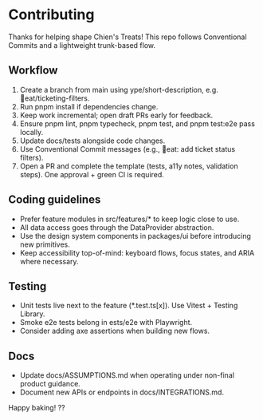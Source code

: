 # Contributing

Thanks for helping shape Chien's Treats! This repo follows Conventional Commits and a lightweight trunk-based flow.

## Workflow

1. Create a branch from main using 	ype/short-description, e.g. eat/ticketing-filters.
2. Run pnpm install if dependencies change.
3. Keep work incremental; open draft PRs early for feedback.
4. Ensure pnpm lint, pnpm typecheck, pnpm test, and pnpm test:e2e pass locally.
5. Update docs/tests alongside code changes.
6. Use Conventional Commit messages (e.g., eat: add ticket status filters).
7. Open a PR and complete the template (tests, a11y notes, validation steps). One approval + green CI is required.

## Coding guidelines

- Prefer feature modules in src/features/* to keep logic close to use.
- All data access goes through the DataProvider abstraction.
- Use the design system components in packages/ui before introducing new primitives.
- Keep accessibility top-of-mind: keyboard flows, focus states, and ARIA where necessary.

## Testing

- Unit tests live next to the feature (*.test.ts[x]). Use Vitest + Testing Library.
- Smoke e2e tests belong in 	ests/e2e with Playwright.
- Consider adding axe assertions when building new flows.

## Docs

- Update docs/ASSUMPTIONS.md when operating under non-final product guidance.
- Document new APIs or endpoints in docs/INTEGRATIONS.md.

Happy baking! ??
